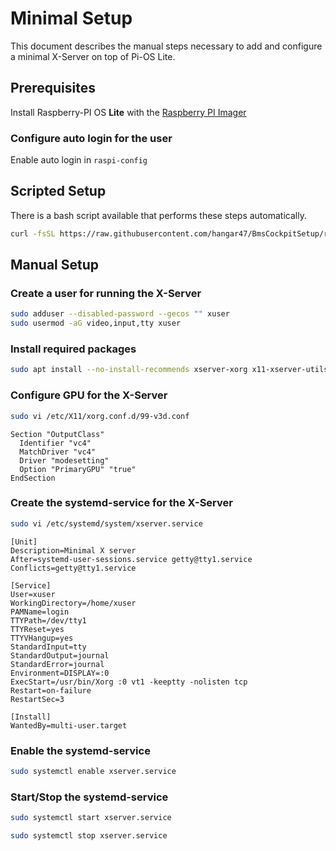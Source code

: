 # Minimal Setup

This document describes the manual steps necessary to add and configure a minimal X-Server on top of Pi-OS Lite.

## Prerequisites

Install Raspberry-PI OS **Lite** with the [Raspberry PI Imager](https://www.raspberrypi.com/software/)

### Configure auto login for the user

Enable auto login in `raspi-config`

## Scripted Setup

There is a bash script available that performs these steps automatically.

```bash
curl -fsSL https://raw.githubusercontent.com/hangar47/BmsCockpitSetup/refs/heads/main/setup-xserver.sh | bash
```

## Manual Setup

### Create a user for running the X-Server

```bash
sudo adduser --disabled-password --gecos "" xuser
sudo usermod -aG video,input,tty xuser
```

### Install required packages

```bash
sudo apt install --no-install-recommends xserver-xorg x11-xserver-utils xinit xserver-xorg-video-all
```

### Configure GPU for the X-Server

```bash
sudo vi /etc/X11/xorg.conf.d/99-v3d.conf
```

```
Section "OutputClass"
  Identifier "vc4"
  MatchDriver "vc4"
  Driver "modesetting"
  Option "PrimaryGPU" "true"
EndSection
```

### Create the systemd-service for the X-Server

```bash
sudo vi /etc/systemd/system/xserver.service
```

```
[Unit]
Description=Minimal X server
After=systemd-user-sessions.service getty@tty1.service
Conflicts=getty@tty1.service

[Service]
User=xuser
WorkingDirectory=/home/xuser
PAMName=login
TTYPath=/dev/tty1
TTYReset=yes
TTYVHangup=yes
StandardInput=tty
StandardOutput=journal
StandardError=journal
Environment=DISPLAY=:0
ExecStart=/usr/bin/Xorg :0 vt1 -keeptty -nolisten tcp
Restart=on-failure
RestartSec=3

[Install]
WantedBy=multi-user.target
```

### Enable the systemd-service

```bash
sudo systemctl enable xserver.service
```

### Start/Stop the systemd-service

```bash
sudo systemctl start xserver.service
```

```bash
sudo systemctl stop xserver.service
```
